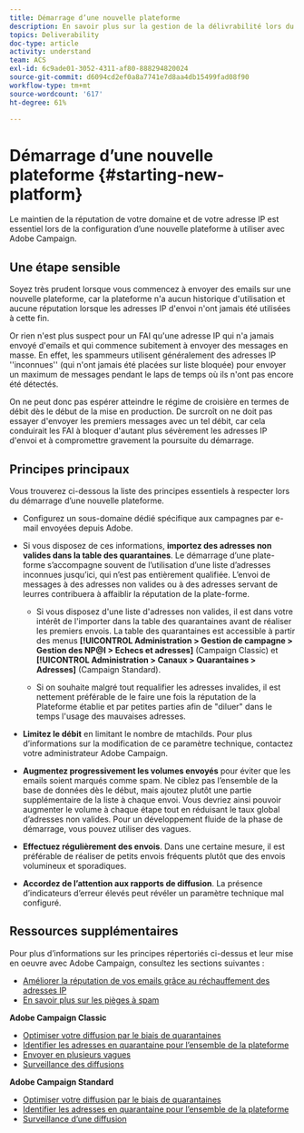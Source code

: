 ```yaml
---
title: Démarrage d’une nouvelle plateforme
description: En savoir plus sur la gestion de la délivrabilité lors du démarrage d’une nouvelle plateforme avec Adobe Campaign.
topics: Deliverability
doc-type: article
activity: understand
team: ACS
exl-id: 6c9ade01-3052-4311-af80-888294820024
source-git-commit: d6094cd2ef0a8a7741e7d8aa4db15499fad08f90
workflow-type: tm+mt
source-wordcount: '617'
ht-degree: 61%

---
```


# Démarrage d’une nouvelle plateforme {#starting-new-platform}

Le maintien de la réputation de votre domaine et de votre adresse IP est essentiel lors de la configuration d’une nouvelle plateforme à utiliser avec Adobe Campaign.

## Une étape sensible

Soyez très prudent lorsque vous commencez à envoyer des emails sur une nouvelle plateforme, car la plateforme n&#39;a aucun historique d&#39;utilisation et aucune réputation lorsque les adresses IP d&#39;envoi n&#39;ont jamais été utilisées à cette fin.

Or rien n&#39;est plus suspect pour un FAI qu&#39;une adresse IP qui n&#39;a jamais envoyé d&#39;emails et qui commence subitement à envoyer des messages en masse. En effet, les spammeurs utilisent généralement des adresses IP &#39;&#39;inconnues&#39;&#39; (qui n&#39;ont jamais été placées sur liste bloquée) pour envoyer un maximum de messages pendant le laps de temps où ils n&#39;ont pas encore été détectés.

On ne peut donc pas espérer atteindre le régime de croisière en termes de débit dès le début de la mise en production. De surcroît on ne doit pas essayer d&#39;envoyer les premiers messages avec un tel débit, car cela conduirait les FAI à bloquer d&#39;autant plus sévèrement les adresses IP d&#39;envoi et à compromettre gravement la poursuite du démarrage.

## Principes principaux

Vous trouverez ci-dessous la liste des principes essentiels à respecter lors du démarrage d’une nouvelle plateforme.

* Configurez un sous-domaine dédié spécifique aux campagnes par e-mail envoyées depuis Adobe.

* Si vous disposez de ces informations, **importez des adresses non valides dans la table des quarantaines**.
Le démarrage d’une plate-forme s’accompagne souvent de l’utilisation d’une liste d’adresses inconnues jusqu’ici, qui n’est pas entièrement qualifiée. L’envoi de messages à des adresses non valides ou à des adresses servant de leurres contribuera à affaiblir la réputation de la plate-forme.

   * Si vous disposez d&#39;une liste d&#39;adresses non valides, il est dans votre intérêt de l&#39;importer dans la table des quarantaines avant de réaliser les premiers envois. La table des quarantaines est accessible à partir des menus **[!UICONTROL Administration > Gestion de campagne > Gestion des NP@I > Echecs et adresses]** (Campaign Classic) et **[!UICONTROL Administration > Canaux > Quarantaines > Adresses]** (Campaign Standard).

   * Si on souhaite malgré tout requalifier les adresses invalides, il est nettement préférable de le faire une fois la réputation de la Plateforme établie et par petites parties afin de &quot;diluer&quot; dans le temps l&#39;usage des mauvaises adresses.

* **Limitez le débit** en limitant le nombre de mtachilds. Pour plus d’informations sur la modification de ce paramètre technique, contactez votre administrateur Adobe Campaign.

* **Augmentez progressivement les volumes envoyés** pour éviter que les emails soient marqués comme spam. Ne ciblez pas l’ensemble de la base de données dès le début, mais ajoutez plutôt une partie supplémentaire de la liste à chaque envoi. Vous devriez ainsi pouvoir augmenter le volume à chaque étape tout en réduisant le taux global d’adresses non valides. Pour un développement fluide de la phase de démarrage, vous pouvez utiliser des vagues.

* **Effectuez régulièrement des envois**. Dans une certaine mesure, il est préférable de réaliser de petits envois fréquents plutôt que des envois volumineux et sporadiques.
* **Accordez de l’attention aux rapports de diffusion**. La présence d’indicateurs d’erreur élevés peut révéler un paramètre technique mal configuré.

## Ressources supplémentaires

Pour plus d’informations sur les principes répertoriés ci-dessus et leur mise en oeuvre avec Adobe Campaign, consultez les sections suivantes :

* [Améliorer la réputation de vos emails grâce au réchauffement des adresses IP](../../help/additional-resources/increase-reputation-with-ip-warming.md)
* [En savoir plus sur les pièges à spam](../../help/additional-resources/all-about-spam-traps.md)

**Adobe Campaign Classic**

* [Optimiser votre diffusion par le biais de quarantaines](https://experienceleague.adobe.com/docs/campaign-classic/using/sending-messages/monitoring-deliveries/understanding-quarantine-management.html#optimizing-your-delivery-through-quarantines)
* [Identifier les adresses en quarantaine pour l’ensemble de la plateforme](https://experienceleague.adobe.com/docs/campaign-classic/using/sending-messages/monitoring-deliveries/understanding-quarantine-management.html#identifying-quarantined-addresses-for-the-entire-platform)
* [Envoyer en plusieurs vagues](https://experienceleague.adobe.com/docs/campaign-classic/using/sending-messages/key-steps-when-creating-a-delivery/steps-sending-the-delivery.html#sending-using-multiple-waves)
* [Surveillance des diffusions](https://experienceleague.adobe.com/docs/campaign-classic/using/sending-messages/monitoring-deliveries/about-delivery-monitoring.html#sending-messages)

**Adobe Campaign Standard**

* [Optimiser votre diffusion par le biais de quarantaines](https://experienceleague.adobe.com/docs/campaign-standard/using/testing-and-sending/monitoring-messages/understanding-quarantine-management.html#optimizing-your-delivery-through-quarantines)
* [Identifier les adresses en quarantaine pour l’ensemble de la plateforme](https://experienceleague.adobe.com/docs/campaign-standard/using/testing-and-sending/monitoring-messages/understanding-quarantine-management.html)
* [Surveillance d’une diffusion](https://experienceleague.adobe.com/docs/campaign-standard/using/testing-and-sending/monitoring-messages/monitoring-a-delivery.html)
